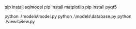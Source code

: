 pip install sqlmodel
pip install matplotlib
pip install pyqt5

python .\models\model.py
python .\models\database.py
python .\views\view.py

